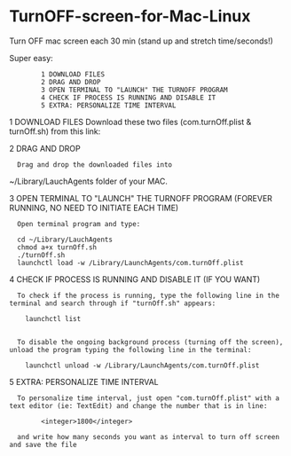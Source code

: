 # TurnOFF-screen-for-Mac-Linux
Turn OFF mac screen each 30 min (stand up and stretch time/seconds!)



Super easy:

            1 DOWNLOAD FILES
            2 DRAG AND DROP
            3 OPEN TERMINAL TO "LAUNCH" THE TURNOFF PROGRAM 
            4 CHECK IF PROCESS IS RUNNING AND DISABLE IT 
            5 EXTRA: PERSONALIZE TIME INTERVAL

1 DOWNLOAD FILES
      Download these two files (com.turnOff.plist & turnOff.sh) from this link:
            

2 DRAG AND DROP

      Drag and drop the downloaded files into

~/Library/LauchAgents folder of your MAC.

3 OPEN TERMINAL TO "LAUNCH" THE TURNOFF PROGRAM (FOREVER RUNNING, NO NEED TO INITIATE EACH TIME)

      Open terminal program and type:

      cd ~/Library/LauchAgents
      chmod a+x turnOff.sh
      ./turnOff.sh    
      launchctl load -w /Library/LaunchAgents/com.turnOff.plist

4 CHECK IF PROCESS IS RUNNING AND DISABLE IT (IF YOU WANT)

      To check if the process is running, type the following line in the terminal and search through if "turnOff.sh" appears:

        launchctl list


      To disable the ongoing background process (turning off the screen), unload the program typing the following line in the terminal:

        launchctl unload -w /Library/LaunchAgents/com.turnOff.plist
        
5 EXTRA: PERSONALIZE TIME INTERVAL  

      To personalize time interval, just open "com.turnOff.plist" with a text editor (ie: TextEdit) and change the number that is in line:
      
            <integer>1800</integer>

      and write how many seconds you want as interval to turn off screen and save the file

